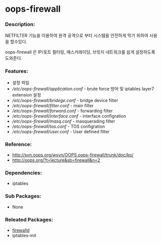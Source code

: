 # oops-firewall

### Description:
NETFILTER 기능을 이용하여 원격 공격으로 부터 시스템을 안전하게
막기 위하여 사용을 할수있다.

oops-firewall 은 IP/포트 필터링, 매스커래이딩, 브릿지 네트워크를 쉽게 설정하도록 도와준다.

### Features:
* 설정 파일
 * _/etc/oops-firewall/application.conf_ - brute force 방어 및 iptables layer7 extension 설정
 * _/etc/oops-firewall/bridege.conf_ - bridge device filter
 * _/etc/oops-firewall/filter.conf_ - main filter
 * _/etc/oops-firewall/forward.conf_ - forwarding filter
 * _/etc/oops-firewall/interface.conf_ - interface configration
 * _/etc/oops-firewall/masq.conf_ - masquerading filter
 * _/etc/oops-firewall/tos.conf_ - TOS configration
 * _/etc/oops-firewall/user.conf_ - User defined filter

### Reference:
* http://svn.oops.org/wsvn/OOPS.oops-firewall/trunk/doc/ko/
* http://oops.org/?t=lecture&sb=firewall&n=2

### Dependencies:
* iptables

### Sub Packages:
* None

### Releated Packages:
* [firewalld](https://access.redhat.com/documentation/ko-KR/Red_Hat_Enterprise_Linux/7/html/Migration_Planning_Guide/ch04s11.html)
* iptables-init
